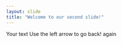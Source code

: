 ```yaml
---
layout: slide
title: "Welcome to our second slide!"
---
```

Your text
Use the left arrow to go back!
again

